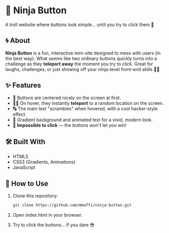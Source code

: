 # 🥷 Ninja Button

A troll website where buttons look simple... until you try to click them 👀

## 🌀 About

**Ninja Button** is a fun, interactive mini-site designed to mess with users (in the best way). What seems like two ordinary buttons quickly turns into a challenge as they **teleport away** the moment you try to click. Great for laughs, challenges, or just showing off your ninja-level front-end skills 🐱‍👤

## ✨ Features

- 🎯 Buttons are centered nicely on the screen at first.
- 🐱‍🏍 On hover, they instantly **teleport** to a random location on the screen.
- 🔠 The main text "scrambles" when hovered, with a cool hacker-style effect.
- 🌈 Gradient background and animated text for a vivid, modern look.
- 🫣 **Impossible to click** — the buttons won't let you win!

## 🛠 Built With

- HTML5
- CSS3 (Gradients, Animations)
- JavaScript

## 🚀 How to Use

1. Clone this repository:
   ```bash
   git clone https://github.com/mmaffi/ninja-button.git
   ```

2. Open index.html in your browser.

3. Try to click the buttons... if you dare 😎
